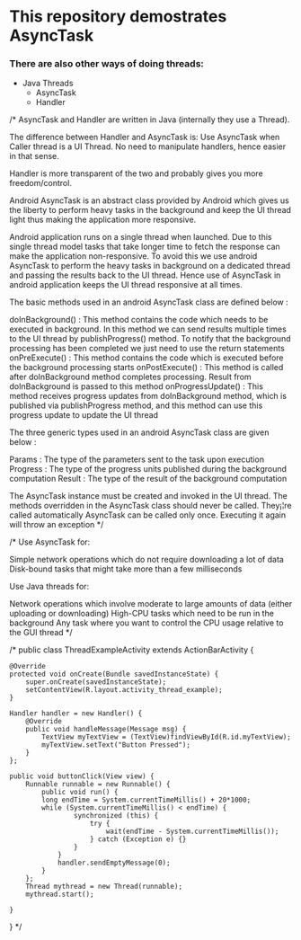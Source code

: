 # This repository demostrates AsyncTask

### There are also other ways of doing threads:

 * Java Threads
   * AsyncTask
   * Handler

/*
AsyncTask and Handler are written in Java (internally they use a Thread).

The difference between Handler and AsyncTask is: Use AsyncTask when Caller thread is a UI Thread. No need to manipulate handlers, hence easier in that sense.

Handler is more transparent of the two and probably gives you more freedom/control.




Android AsyncTask is an abstract class provided by Android which gives us the liberty to perform heavy tasks in the background and keep the UI thread light thus making the application more responsive.

Android application runs on a single thread when launched. Due to this single thread model tasks that take longer time to fetch the response can make the application non-responsive. To avoid this we use android AsyncTask to perform the heavy tasks in background on a dedicated thread and passing the results back to the UI thread. Hence use of AsyncTask in android application keeps the UI thread responsive at all times.


The basic methods used in an android AsyncTask class are defined below :

doInBackground() : This method contains the code which needs to be executed in background. In this method we can send results multiple times to the UI thread by publishProgress() method. To notify that the background processing has been completed we just need to use the return statements
onPreExecute() : This method contains the code which is executed before the background processing starts
onPostExecute() : This method is called after doInBackground method completes processing. Result from doInBackground is passed to this method
onProgressUpdate() : This method receives progress updates from doInBackground method, which is published via publishProgress method, and this method can use this progress update to update the UI thread


The three generic types used in an android AsyncTask class are given below :

Params : The type of the parameters sent to the task upon execution
Progress : The type of the progress units published during the background computation
Result : The type of the result of the background computation


The AsyncTask instance must be created and invoked in the UI thread.
The methods overridden in the AsyncTask class should never be called. They¡¦re called automatically
AsyncTask can be called only once. Executing it again will throw an exception
 */

/*
Use AsyncTask for:

Simple network operations which do not require downloading a lot of data
Disk-bound tasks that might take more than a few milliseconds

Use Java threads for:

Network operations which involve moderate to large amounts of data (either uploading or downloading)
High-CPU tasks which need to be run in the background
Any task where you want to control the CPU usage relative to the GUI thread
 */

/*
public class ThreadExampleActivity extends ActionBarActivity {

    @Override
    protected void onCreate(Bundle savedInstanceState) {
        super.onCreate(savedInstanceState);
        setContentView(R.layout.activity_thread_example);
    }

    Handler handler = new Handler() {
        @Override
        public void handleMessage(Message msg) {
            TextView myTextView = (TextView)findViewById(R.id.myTextView);
            myTextView.setText("Button Pressed");
        }
    };

	public void buttonClick(View view) {
		Runnable runnable = new Runnable() {
			public void run() {
			long endTime = System.currentTimeMillis() + 20*1000;
			while (System.currentTimeMillis() < endTime) {
					synchronized (this) {
						try {
							wait(endTime - System.currentTimeMillis());
						} catch (Exception e) {}
					}
				}
				handler.sendEmptyMessage(0);
			}
		};
		Thread mythread = new Thread(runnable);
		mythread.start();

	}
}
 */
